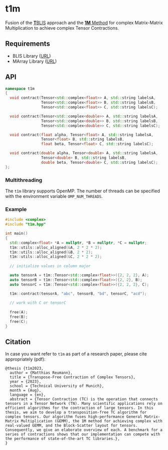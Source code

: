 # t1m

Fusion of the [**T**BLIS](https://github.com/devinamatthews/tblis) approach and the [**1M** Method](https://www.cs.utexas.edu/users/flame/pubs/blis6_toms_rev2.pdf) for complex Matrix-Matrix Multiplication to achieve complex Tensor Contractions. 

## Requirements

- BLIS Library ([URL](https://github.com/flame/blis))
- MArray Library ([URL](https://github.com/devinamatthews/marray))


## API 

```cpp
namespace t1m
{
  void contract(Tensor<std::complex<float>> A, std::string labelsA,
                Tensor<std::complex<float>> B, std::string labelsB,
                Tensor<std::complex<float>> C, std::string labelsC);

  void contract(Tensor<std::complex<double>> A, std::string labelsA,
                Tensor<std::complex<double>> B, std::string labelsB,
                Tensor<std::complex<double>> C, std::string labelsC);

  void contract(float alpha, Tensor<float> A, std::string labelsA,
                Tensor<float> B, std::string labelsB,
                float beta, Tensor<float> C, std::string labelsC);

  void contract(double alpha, Tensor<double> A, std::string labelsA,
                Tensor<double> B, std::string labelsB,
                double beta, Tensor<double> C, std::string labelsC);
};
```

### Multithreading 

The `t1m` library supports OpenMP. The number of threads can be specified with the environment variable `OMP_NUM_THREADS`.

### Example

```cpp
#include <complex>
#include "t1m.hpp"

int main() 
{
  std::complex<float> *A = nullptr, *B = nullptr, *C = nullptr;
  t1m::utils::alloc_aligned(&A, 2 * 2 * 2);
  t1m::utils::alloc_aligned(&B, 2 * 2);
  t1m::utils::alloc_aligned(&C, 2 * 2 * 2);
  
  // initialize values in column major

  auto tensorA = t1m::Tensor<std::complex<float>>({2, 2, 2}, A);
  auto tensorB = t1m::Tensor<std::complex<float>>({2, 2}, B);
  auto tensorC = t1m::Tensor<std::complex<float>>({2, 2, 2}, C);

  t1m::contract(tensorA, "abc", tensorB, "bd", tensorC, "acd");
  
  // work with C or tensorC
  
  free(A);
  free(B);
  free(C);
}
```

## Citation

In case you want refer to `t1m` as part of a research paper, please cite appropriately (pdf):

```text.bibtex
@thesis {t1m2023,
  author = {Matthias Reumann},
  title = {Transpose-Free Contraction of Complex Tensors},
  year = {2023},
  school = {Technical University of Munich},
  month = {Aug},
  language = {en},
  abstract = {Tensor Contraction (TC) is the operation that connects tensors in a Tensor Network (TN). Many scientific applications rely on efficient algorithms for the contraction of large tensors. In this thesis, we aim to develop a transposition-free TC algorithm for complex tensors. Our algorithm fuses high-performance General Matrix-Matrix Multiplication (GEMM), the 1M method for achieving complex with real-valued GEMM, and the Block-Scatter layout for tensors. Consequently, we give an elaborate overview of each. A benchmark for a series of contractions shows that our implementation can compete with the performance of state-of-the-art TC libraries.},
}
